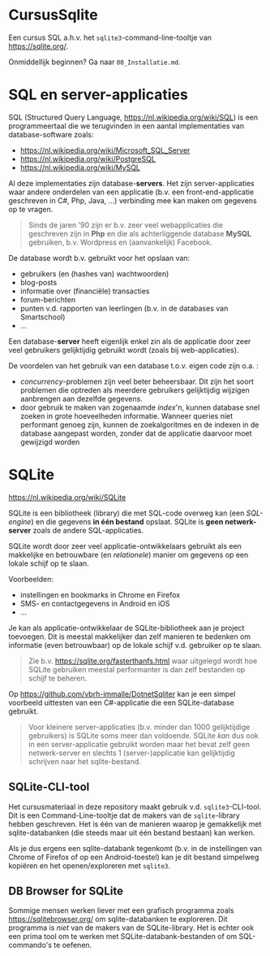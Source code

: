 # CursusSqlite

Een cursus SQL a.h.v. het `sqlite3`-command-line-tooltje van https://sqlite.org/.

Onmiddellijk beginnen? Ga naar `00_Installatie.md`.

# SQL en server-applicaties

SQL (Structured Query Language, https://nl.wikipedia.org/wiki/SQL) is een programmeertaal die we terugvinden in een aantal implementaties van database-software zoals:

- https://nl.wikipedia.org/wiki/Microsoft_SQL_Server
- https://nl.wikipedia.org/wiki/PostgreSQL
- https://nl.wikipedia.org/wiki/MySQL

Al deze implementaties zijn database-**servers**. Het zijn server-applicaties waar andere onderdelen van een applicatie (b.v. een front-end-applicatie geschreven in C#, Php, Java, ...) verbinding mee kan maken om gegevens op te vragen. 

> Sinds de jaren '90 zijn er b.v. zeer veel webapplicaties die geschreven zijn in **Php** en die als achterliggende database **MySQL** gebruiken, b.v. Wordpress en (aanvankelijk) Facebook.

 De database wordt b.v. gebruikt voor het opslaan van:

- gebruikers (en (hashes van) wachtwoorden)
- blog-posts
- informatie over (financiële) transacties
- forum-berichten
- punten v.d. rapporten van leerlingen (b.v. in de databases van Smartschool)
- ...

Een database-**server** heeft eigenlijk enkel zin als de applicatie door zeer veel gebruikers gelijktijdig gebruikt wordt (zoals bij web-applicaties).

De voordelen van het gebruik van een database t.o.v. eigen code zijn o.a. :

- *concurrency*-problemen zijn veel beter beheersbaar. Dit zijn het soort problemen die optreden als meerdere gebruikers gelijktijdig wijzigen aanbrengen aan dezelfde gegevens.
- door gebruik te maken van zogenaamde *index*'n, kunnen database snel zoeken in grote hoeveelheden informatie. Wanneer queries niet performant genoeg zijn, kunnen de zoekalgoritmes en de indexen in de database aangepast worden, zonder dat de applicatie daarvoor moet gewijzigd worden

# SQLite

https://nl.wikipedia.org/wiki/SQLite

SQLite is een bibliotheek (library) die met SQL-code overweg kan (een *SQL-engine*) en die gegevens **in één bestand** opslaat. SQLite is **geen netwerk-server** zoals de andere SQL-applicaties. 

SQLite wordt door zeer veel applicatie-ontwikkelaars gebruikt als een makkelijke en betrouwbare (en *relationele*) manier om gegevens op een lokale schijf op te slaan. 

Voorbeelden:
- instellingen en bookmarks in Chrome en Firefox
- SMS- en contactgegevens in Android en iOS
- ...

Je kan als applicatie-ontwikkelaar de SQLite-bibliotheek aan je project toevoegen. Dit is meestal makkelijker dan zelf manieren te bedenken om informatie (even betrouwbaar) op de lokale schijf v.d. 
gebruiker op te slaan.

> Zie b.v. https://sqlite.org/fasterthanfs.html waar uitgelegd wordt hoe SQLite gebruiken meestal performanter is dan zelf bestanden op schijf te beheren.

Op https://github.com/vbrh-immalle/DotnetSqliter kan je een simpel voorbeeld uittesten van een C#-applicatie die een SQLite-database gebruikt.

> Voor kleinere server-applicaties (b.v. minder dan 1000 gelijktijdige gebruikers) is SQLite soms meer dan voldoende. SQLite *kan* dus ook in een server-applicatie gebruikt worden maar het bevat zelf geen netwerk-server en slechts 1 (server-)applicatie kan gelijktijdig schrijven naar het sqlite-bestand.

## SQLite-CLI-tool

Het cursusmateriaal in deze repository maakt gebruik v.d. `sqlite3`-CLI-tool. Dit is een Command-Line-tooltje dat de makers van de `sqlite`-library hebben geschreven. Het is één van de manieren waarop je gemakkelijk met sqlite-databanken (die steeds maar uit één bestand bestaan) kan werken.

Als je dus ergens een sqlite-databank tegenkomt (b.v. in de instellingen van Chrome of Firefox of op een Android-toestel) kan je dit bestand simpelweg kopiëren en het openen/exploreren met `sqlite3`.

## DB Browser for SQLite

Sommige mensen werken liever met een grafisch programma zoals https://sqlitebrowser.org/ om sqlite-databanken te exploreren. Dit programma is *niet* van de makers van de SQLite-library. Het is echter ook een prima tool om te werken met SQLite-databank-bestanden of om SQL-commando's te oefenen.
